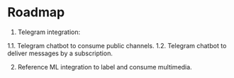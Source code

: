 # Roadmap

1. Telegram integration:

  1.1. Telegram chatbot to consume public channels.
  1.2. Telegram chatbot to deliver messages by a subscription.

2. Reference ML integration to label and consume multimedia.
